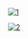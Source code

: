 [![1](https://user-images.githubusercontent.com/115879524/225759278-907ea931-dad1-4a48-b0e8-f5e9dc479c82.png)](README-en.md)

[![2](https://user-images.githubusercontent.com/115879524/225759280-3a0a1e2c-f3c9-480a-ad17-beb92c938930.png)](README-pt.md)

